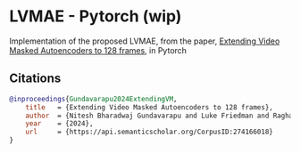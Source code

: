 # LVMAE - Pytorch (wip)

Implementation of the proposed LVMAE, from the paper, [Extending Video Masked Autoencoders to 128 frames](https://arxiv.org/abs/2411.13683), in Pytorch

## Citations

```bibtex
@inproceedings{Gundavarapu2024ExtendingVM,
    title   = {Extending Video Masked Autoencoders to 128 frames},
    author  = {Nitesh Bharadwaj Gundavarapu and Luke Friedman and Raghav Goyal and Chaitra Hegde and Eirikur Agustsson and Sagar M. Waghmare and Mikhail Sirotenko and Ming Yang and Tobias Weyand and Boqing Gong and Leonid Sigal},
    year    = {2024},
    url     = {https://api.semanticscholar.org/CorpusID:274166018}
}
```
